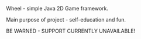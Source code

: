 Wheel - simple Java 2D Game framework. 

Main purpose of project - self-education and fun. 

BE WARNED - SUPPORT CURRENTLY UNAVAILABLE!
